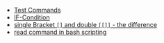 - <a href="test-Command.md">Test Commands</a>
- <a href="IF-condition-structure.md">IF-Condition</a>
- <a href="single Bracket and double.md">single Bracket `[]` and double `[[]]` - the difference</a>
- <a href="read command in Bash.md">read command in bash scripting</a>

